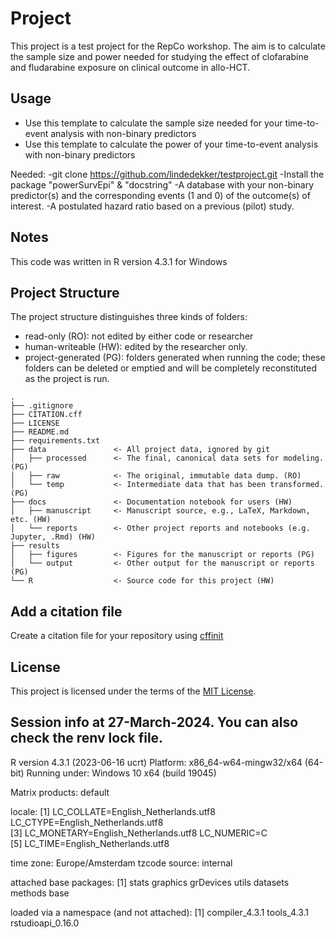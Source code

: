 # Project

This project is a test project for the RepCo workshop.
The aim is to calculate the sample size and power needed for studying the effect of clofarabine and fludarabine exposure on clinical outcome in allo-HCT.

## Usage

- Use this template to calculate the sample size needed for your time-to-event analysis with non-binary predictors
- Use this template to calculate the power of your time-to-event analysis with non-binary predictors

Needed:
-git clone https://github.com/lindedekker/testproject.git
-Install the package "powerSurvEpi" & "docstring"
-A database with your non-binary predictor(s) and the corresponding events (1 and 0) of the outcome(s) of interest. 
-A postulated hazard ratio based on a previous (pilot) study. 

## Notes 
This code was written in R version 4.3.1 for Windows

## Project Structure 

The project structure distinguishes three kinds of folders:
- read-only (RO): not edited by either code or researcher
- human-writeable (HW): edited by the researcher only.
- project-generated (PG): folders generated when running the code; these folders can be deleted or emptied and will be completely reconstituted as the project is run.


```
.
├── .gitignore
├── CITATION.cff
├── LICENSE
├── README.md
├── requirements.txt
├── data               <- All project data, ignored by git
│   ├── processed      <- The final, canonical data sets for modeling. (PG)
│   ├── raw            <- The original, immutable data dump. (RO)
│   └── temp           <- Intermediate data that has been transformed. (PG)
├── docs               <- Documentation notebook for users (HW)
│   ├── manuscript     <- Manuscript source, e.g., LaTeX, Markdown, etc. (HW)
│   └── reports        <- Other project reports and notebooks (e.g. Jupyter, .Rmd) (HW)
├── results
│   ├── figures        <- Figures for the manuscript or reports (PG)
│   └── output         <- Other output for the manuscript or reports (PG)
└── R                  <- Source code for this project (HW)

```

## Add a citation file
Create a citation file for your repository using [cffinit](https://citation-file-format.github.io/cff-initializer-javascript/#/)

## License

This project is licensed under the terms of the [MIT License](/LICENSE).

## Session info at 27-March-2024. You can also check the renv lock file. 

R version 4.3.1 (2023-06-16 ucrt)
Platform: x86_64-w64-mingw32/x64 (64-bit)
Running under: Windows 10 x64 (build 19045)

Matrix products: default


locale:
[1] LC_COLLATE=English_Netherlands.utf8  LC_CTYPE=English_Netherlands.utf8   
[3] LC_MONETARY=English_Netherlands.utf8 LC_NUMERIC=C                        
[5] LC_TIME=English_Netherlands.utf8    

time zone: Europe/Amsterdam
tzcode source: internal

attached base packages:
[1] stats     graphics  grDevices utils     datasets  methods   base     

loaded via a namespace (and not attached):
[1] compiler_4.3.1    tools_4.3.1       rstudioapi_0.16.0